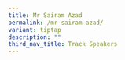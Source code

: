 ```yaml
---
title: Mr Sairam Azad
permalink: /mr-sairam-azad/
variant: tiptap
description: ""
third_nav_title: Track Speakers
---
```

